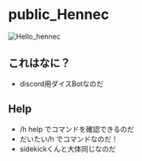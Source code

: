 # public_Hennec
![Hello_hennec](https://i.imgur.com/2KmibT4.jpeg)
## これはなに？
- discord用ダイスBotなのだ
## Help
- /h help でコマンドを確認できるのだ
- だいたい/h でコマンドなのだ！
- sidekickくんと大体同じなのだ